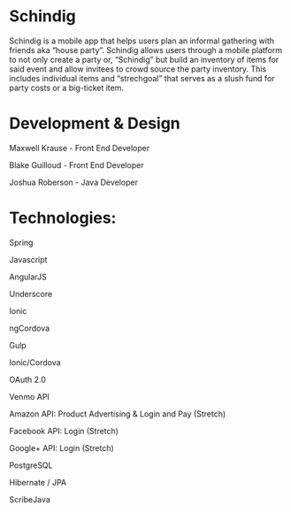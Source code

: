 <h1>Schindig</h1>


<p>Schindig is a mobile app that helps users plan an informal gathering with friends aka “house party”.  Schindig allows users through a mobile platform to not only create a  party or, “Schindig” but build an inventory of items for said event and allow invitees to crowd source the party inventory.  This includes individual items and “strechgoal” that serves as a slush fund for party costs or a big-ticket item.</p>


<h1>Development & Design</h1>
<p>Maxwell Krause - Front End Developer</p>
<p>Blake Guilloud - Front End Developer</p>
<p>Joshua Roberson - Java Developer</p>

<h1>Technologies:</h1>
<p>Spring</p>
<p>Javascript</p>
<p>AngularJS</p>
<p>Underscore</p>
<p>Ionic</p>
<p>ngCordova</p>
<p>Gulp</p>
<p>Ionic/Cordova</p>
<p>OAuth 2.0</p>
<p>Venmo API</p>
<p>Amazon API:  Product Advertising & Login and Pay (Stretch)</p>
<p>Facebook API: Login (Stretch)</p>
<p>Google+ API: Login (Stretch)</p>
<p>PostgreSQL</p>
<p>Hibernate / JPA</p>
<p>ScribeJava</p>
